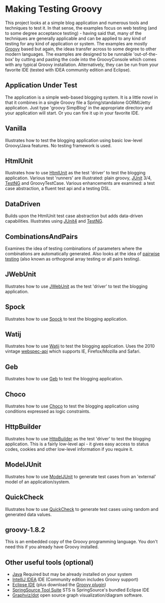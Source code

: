 Making Testing Groovy
=====================

This project looks at a simple blog application and numerous tools and techniques to test it. In that sense, the examples
focus on web testing (and to some degree acceptance testing) - having said that, many of the techniques are generally
applicable and can be applied to any kind of testing for any kind of application or system. The examples are mostly
[Groovy](http://groovy.codehaus.org/) based but again, the ideas transfer across to some degree to other modern languages.
The examples are designed to be runnable 'out-of-the-box' by cutting and pasting the code into the GroovyConsole which
comes with any typical Groovy installation. Alternatively, they can be run from your favorite IDE (tested with IDEA
community edition and Eclipse).

Application Under Test
----------------------

The application is a simple web-based blogging system. It is a little novel in that it combines in a single
Groovy file a Spring/standalone GORM/Jetty application. Just type 'groovy SimpBlog' in the appropriate directory
and your application will start. Or you can fire it up in your favorite IDE.

Vanilla
-------

Illustrates how to test the blogging application using basic low-level Groovy/Java features. No testing framework is used.

HtmlUnit
--------

Illustrates how to use [HtmlUnit](http://htmlunit.sourceforge.net/) as the test 'driver' to test the blogging application.
Various test 'runners' are illustrated: plain groovy, [JUnit](http://www.junit.org/) 3/4, [TestNG](http://testng.org)
and GroovyTestCase. Various enhancements are examined: a test case abstraction, a fluent test api and a testing DSL.

DataDriven
----------

Builds upon the HtmlUnit test case abstraction but adds data-driven capabilities.
Illustrates using [JUnit4](http://www.junit.org/) and [TestNG](http://testng.org).

CombinationsAndPairs
--------------------

Examines the idea of testing combinations of parameters where the combinations are automatically generated.
Also looks at the idea of [pairwise testing](http://www.pairwise.org/) (also known as orthogonal array testing or all pairs testing).

JWebUnit
--------

Illustrates how to use [JWebUnit](http://jwebunit.sourceforge.net/) as the test 'driver' to test the blogging application.

Spock
-----

Illustrates how to use [Spock](http://code.google.com/p/spock/) to test the blogging application.

Watij
-----

Illustrates how to use [Watij](http://watij.com) to test the blogging application. Uses the 2010 vintage [webspec-api](http://watij.com/webspec-api/)
which supports IE, Firefox/Mozilla and Safari.

Geb
---

Illustrates how to use [Geb](http://www.gebish.org/) to test the blogging application.

Choco
-----

Illustrates how to use [Choco](http://choco.emn.fr/) to test the blogging application using conditions expressed as logic constraints.

HttpBuilder
-----------

Illustrates how to use [HttpBuilder](http://groovy.codehaus.org/modules/http-builder/) as the test 'driver' to test the blogging application.
This is a fairly low-level api - it gives easy access to status codes, cookies and other low-level information if you require it.

ModelJUnit
----------

Illustrates how to use [ModelJUnit](http://www.cs.waikato.ac.nz/~marku/mbt/modeljunit/) to generate test cases
from an 'external' model of an application/system.

QuickCheck
----------

Illustrates how to use [QuickCheck](http://java.net/projects/quickcheck) to generate test cases
using random and generated data values.

groovy-1.8.2
------------

This is an embedded copy of the Groovy programming language. You don't need this if you already have Groovy installed.

Other useful tools (optional)
-----------------------------

* [Java](http://www.oracle.com/technetwork/java/javase/downloads) Required but may be already installed on your system
* [IntelliJ IDEA](http://www.jetbrains.com/idea/) IDE (Community edition includes Groovy support)
* [Eclipse IDE](http://www.eclipse.org/downloads/) (plus download the [Groovy plugin](http://groovy.codehaus.org/Eclipse+Plugin))
* [SpringSource Tool Suite](http://www.springsource.com/developer/sts) STS is SpringSource's bundled Eclipse IDE
* [Graphviz/dot](http://www.graphviz.org/) open source graph visualization/diagram software.
